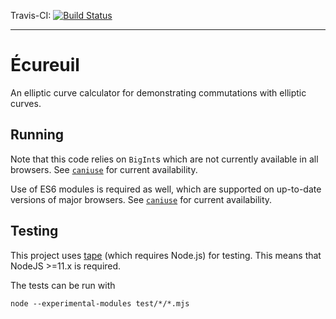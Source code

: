 Travis-CI: [![Build Status](https://travis-ci.org/KirillLossev/Ecureuil.svg?branch=master)](https://travis-ci.org/KirillLossev/Ecureuil)

---

# Écureuil
An elliptic curve calculator for demonstrating commutations with elliptic curves.

## Running
Note that this code relies on `BigInt`s which are not currently available in all browsers. See [`caniuse`](https://caniuse.com/#feat=bigint) for current availability.  

Use of ES6 modules is required as well, which are supported on up-to-date versions of major browsers. See [`caniuse`](https://caniuse.com/#feat=es6-module) for current availability.

## Testing
This project uses [tape](https://github.com/substack/tape) (which requires Node.js) for testing. This means that NodeJS >=11.x is required.

The tests can be run with

`node --experimental-modules test/*/*.mjs`
